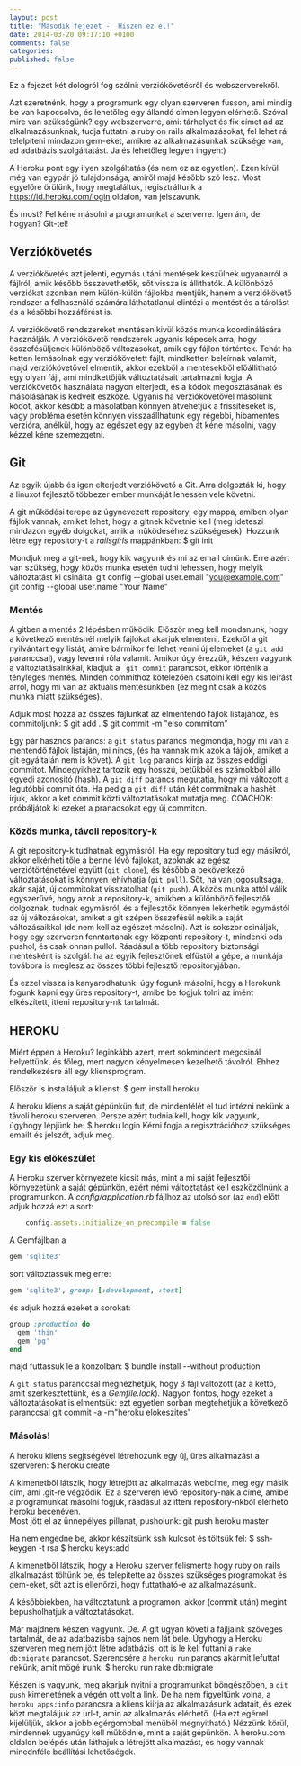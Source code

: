 ```yaml
---
layout: post
title: "Második fejezet -  Hiszen ez él!"
date: 2014-03-20 09:17:10 +0100
comments: false
categories:
published: false
---
```

Ez a fejezet két dologról fog szólni: verziókövetésről és webszerverekről.

Azt szeretnénk, hogy a programunk egy olyan szerveren fusson, ami mindig be van kapocsolva, és lehetőleg egy állandó címen legyen elérhető. 
Szóval mire van szükségünk? egy webszerverre, ami: tárhelyet és fix címet ad az alkalmazásunknak, tudja futtatni a ruby on rails alkalmazásokat, fel lehet rá telelpíteni mindazon gem-eket, amikre az alkalmazásunkak szüksége van, ad adatbázis szolgáltatást. Ja és lehetőleg legyen ingyen:)

A Heroku pont egy ilyen szolgáltatás (és nem ez az egyetlen). Ezen kívül még van egypár jó tulajdonsága, amiről majd később szó lesz. Most egyelőre örülünk, hogy megtaláltuk, regisztráltunk a https://id.heroku.com/login oldalon, van jelszavunk.

És most? Fel kéne másolni a programunkat a szerverre. Igen ám, de hogyan?  Git-tel!

<!-- more -->
## Verziókövetés
A verziókövetés azt jelenti, egymás utáni mentések készülnek ugyanarról a fájlról, amik később összevethetők, sőt vissza is állíthatók. A különböző verziókat azonban nem külön-külön fájlokba mentjük, hanem a verziókövető rendszer a felhasználó számára láthatatlanul elintézi a mentést és a tárolást és a későbbi hozzáférést is.

A verziókövető rendszereket mentésen kivül közös munka koordinálására használják. A verziókövető rendszerek ugyanis képesek arra, hogy összefésüljenek különböző változásokat, amik egy fájlon történtek. Tehát ha ketten lemásolnak egy verziókövetett fájlt, mindketten beleírnak valamit, majd verziókövetővel elmentik, akkor ezekből a mentésekből előállitható egy olyan fájl, ami mindkettőjük változtatásait tartalmazni fogja. 
A verziókövetők használata nagyon elterjedt,  és a kódok megosztásának és másolásának is kedvelt eszköze. Ugyanis ha verziókövetővel másolunk kódot, akkor később a másolatban könnyen átvehetjük a frissítéseket is, vagy probléma esetén könnyen visszaállhatunk egy régebbi, hibamentes verzióra, anélkül, hogy az egészet egy az egyben át kéne másolni, vagy kézzel kéne szemezgetni. 

## Git
Az egyik újabb és igen elterjedt verziókövető a Git. Arra dolgozták ki, hogy a linuxot fejlesztő többezer ember munkáját lehessen vele követni.

A git működési terepe az úgynevezett repository, egy mappa, amiben olyan fájlok vannak, amiket lehet, hogy a gitnek követnie kell (meg ideteszi mindazon egyéb dolgokat, amik a működéséhez szükségesek).
Hozzunk létre egy repository-t  a *railsgirls* mappánkban:
	$ git init

Mondjuk meg a git-nek, hogy kik vagyunk és mi az email címünk. Erre azért van szükség, hogy közös munka esetén tudni lehessen, hogy melyik változtatást ki csinálta. 
	git config --global user.email "you@example.com"
	git config --global user.name "Your Name"

### Mentés 
A gitben a mentés 2 lépésben működik. Először meg kell mondanunk, hogy a következő mentésnél melyik fájlokat akarjuk elmenteni. Ezekről a git nyilvántart egy listát, amire bármikor  fel lehet venni új elemeket (a `git add` paranccsal), vagy levenni róla valamit.  Amikor úgy érezzük, készen vagyunk a változtatásainkkal, kiadjuk a ` git commit` parancsot, ekkor történik a tényleges mentés. Minden commithoz kötelezően csatolni kell egy kis leírást arról, hogy mi van az aktuális mentésünkben (ez megint csak a közös munka miatt szükséges). 

Adjuk most hozzá az összes fájlunkat az elmentendő fájlok listájához, és commitoljunk:
	$ git add .
	$ git commit -m "elso commitom"

Egy pár hasznos parancs: a `git status` parancs megmondja, hogy mi van a mentendő fájlok listáján, mi nincs, (és ha vannak mik azok a fájlok, amiket a git egyáltalán nem is követ). A `git log` parancs kiirja az összes eddigi commitot. Mindegyikhez tartozik egy hosszú, betűkből és számokból álló egyedi azonositó (hash). A `git diff` parancs megutatja, hogy mi változott a legutóbbi commit óta. Ha pedig a `git diff` után két commitnak a hashét irjuk, akkor a két commit közti változtatásokat mutatja meg. 
COACHOK: próbáljátok ki ezeket a pranacsokat egy új commiton. 

### Közös munka, távoli repository-k 
A git repository-k tudhatnak egymásról. Ha egy repository tud egy másikról, akkor elkérheti tőle a benne lévő fájlokat, azoknak az egész verziótörténetével együtt (`git clone`), és később a bekövetkező változtatásokat is könnyen lehívhatja (`git pull`). Sőt, ha van jogosultsága, akár saját, új commitokat visszatolhat (`git push`). 
A közös munka attól válik egyszerűvé, hogy azok a repository-k, amikben a különböző fejlesztők dolgoznak, tudnak egymásról, és a fejlesztők könnyen lekérhetik egymástól az új változásokat, amiket a git szépen összefésül nekik a saját változásaikkal (de nem kell az egészet másolni). Azt is sokszor csinálják, hogy egy szerveren fenntartanak egy központi repository-t, mindenki oda pushol, és csak onnan pullol. Ráadásul a több repository biztonsági mentésként is szolgál: ha az egyik fejlesztőnek elfüstöl a gépe, a munkája továbbra is meglesz az összes többi fejlesztő repositoryjában.

 
És ezzel vissza is kanyarodhatunk: úgy fogunk másolni, hogy a Herokunk fogunk kapni egy üres repository-t, amibe be fogjuk tolni az imént elkészített, itteni repository-nk tartalmát. 

## HEROKU
Miért éppen a Heroku? leginkább azért, mert sokmindent megcsinál helyettünk, és főleg, mert nagyon kényelmesen kezelhető távolról. Ehhez rendelkezésre áll egy kliensprogram.

Először is installáljuk a klienst:
	$ gem install heroku

A heroku kliens a saját gépünkün fut, de mindenfélét el tud intézni nekünk a távoli heroku szerveren. Persze azért tudnia kell, hogy kik vagyunk, úgyhogy lépjünk be:
	$ heroku login
Kérni fogja a regisztrációhoz szükséges emailt és jelszót, adjuk meg.

### Egy kis előkészület
A Heroku szerver környezete kicsit más, mint a mi saját fejlesztői környezetünk a saját gépünkön, ezért némi változtatást kell eszközölnünk a programunkon. A *config/application.rb* fájlhoz az utolsó sor (az `end`) előtt adjuk hozzá ezt a sort:
```config/application.rb linenos:false
	config.assets.initialize_on_precompile = false

```

A Gemfájlban a

```ruby Gemfile
gem 'sqlite3'

```
sort változtassuk meg erre:

``` ruby Gemfile
gem 'sqlite3', group: [:development, :test]

```

és adjuk hozzá ezeket a sorokat:

```ruby Gemfile
group :production do
  gem 'thin'
  gem 'pg'
end

```

majd futtassuk le a konzolban:
	$ bundle install --without production

A `git status` paranccsal megnézhetjük, hogy 3 fájl változott (az a kettő, amit szerkesztettünk, és a *Gemfile.lock*). Nagyon fontos, hogy ezeket a változtatásokat is elmentsük: ezt egyetlen sorban megtehetjük a következő paranccsal
	git commit -a -m"heroku elokeszites"

### Másolás!
A heroku kliens segjtségével létrehozunk egy új, üres alkalmazást a szerveren:
	$ heroku create

A kimenetből látszik, hogy létrejött az alkalmazás webcíme, meg egy másik cím, ami .git-re végződik. Ez a szerveren lévő repository-nak a címe, amibe a programunkat másolni fogjuk, ráadásul az itteni repository-nkból elérhető heroku becenéven.  
Most jött el az ünnepélyes pillanat, pusholunk:
	git push heroku master

Ha nem engedne be, akkor készítsünk ssh kulcsot és töltsük fel:
	$ ssh-keygen -t rsa
	$ heroku keys:add

A kimenetből látszik, hogy a Heroku szerver felismerte hogy ruby on rails alkalmazást töltünk be, és telepítette az összes szükséges programokat és gem-eket, sőt azt is ellenőrzi, hogy futtatható-e az alkalmazásunk. 

A későbbiekben, ha változtatunk a programon, akkor (commit után) megint bepusholhatjuk a változtatásokat.

Már majdnem készen vagyunk. De. A git ugyan követi a fájljaink szöveges tartalmát, de az adatbázisba sajnos nem lát bele. Úgyhogy a Heroku szerveren még nem jött létre adatbázis, ott is le kell futtani a `rake db:migrate` parancsot. Szerencsére a `heroku run` parancs akármit lefuttat nekünk, amit mögé írunk:
	$ heroku run rake db:migrate

Készen is vagyunk, meg akarjuk nyitni a programunkat böngészőben, a `git push` kimenetének a végén ott volt a link. De ha nem figyeltünk volna, a `heroku apps:info` parancsra a kliens kiírja az alkalmazásunk adatait, és ezek közt megtaláljuk az url-t, amin az alkalmazás elérhető. (Ha ezt egérrel kijelüljük, akkor a jobb egérgombbal menüből megnyitható.) 
Nézzünk körül, mindennek ugyanúgy kell működnie, mint a saját gépünkön. A heroku.com oldalon belépés után láthajuk a létrejött alkalmazást, és hogy vannak minednféle beállítási lehetőségek.

